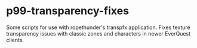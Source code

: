 # p99-transparency-fixes
Some scripts for use with ropethunder's transpfx application. Fixes texture transparency issues with classic zones and characters in newer EverQuest clients.
